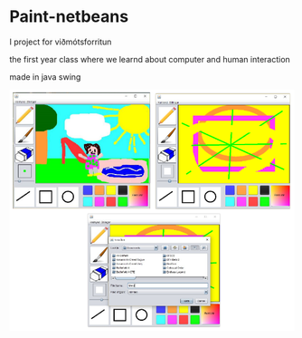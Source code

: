 # Paint-netbeans
I project for viðmótsforritun

the first year class where we learnd about computer and human interaction

made in java swing

![demo-pic](https://github.com/zurgur/Paint-netbeans/blob/master/Screenshot%20from%202018-04-27%2021-02-54.png)
